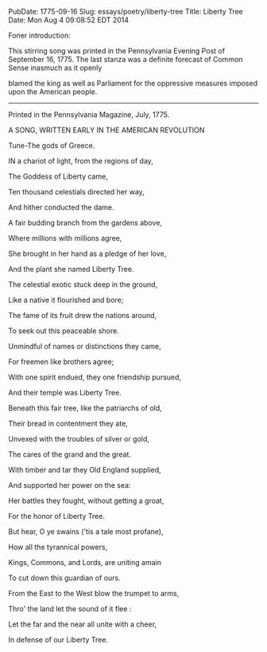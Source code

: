 PubDate: 1775-09-16
Slug: essays/poetry/liberty-tree
Title: Liberty Tree
Date: Mon Aug  4 09:08:52 EDT 2014

   Foner introduction:

   This stirring song was printed in the Pennsylvania Evening Post of
   September 16, 1775. The last stanza was a definite forecast of Common
   Sense inasmuch as it openly

   blamed the king as well as Parliament for the oppressive measures imposed
   upon the American people.



   *****************

   Printed in the Pennsylvania Magazine, July, 1775.





   A SONG, WRITTEN EARLY IN THE AMERICAN REVOLUTION



   Tune-The gods of Greece.



   IN a chariot of light, from the regions of day,

   The Goddess of Liberty came,

   Ten thousand celestials directed her way,

   And hither conducted the dame.



   A fair budding branch from the gardens above,

   Where millions with millions agree,

   She brought in her hand as a pledge of her love,

   And the plant she named Liberty Tree.



   The celestial exotic stuck deep in the ground,

   Like a native it flourished and bore;

   The fame of its fruit drew the nations around,

   To seek out this peaceable shore.

   Unmindful of names or distinctions they came,

   For freemen like brothers agree;

   With one spirit endued, they one friendship pursued,

   And their temple was Liberty Tree.



   Beneath this fair tree, like the patriarchs of old,

   Their bread in contentment they ate,

   Unvexed with the troubles of silver or gold,

   The cares of the grand and the great.

   With timber and tar they Old England supplied,

   And supported her power on the sea:

   Her battles they fought, without getting a groat,

   For the honor of Liberty Tree.



   But hear, O ye swains ('tis a tale most profane),

   How all the tyrannical powers,

   Kings, Commons, and Lords, are uniting amain

   To cut down this guardian of ours.

   From the East to the West blow the trumpet to arms,

   Thro' the land let the sound of it flee :

   Let the far and the near all unite with a cheer,

   In defense of our Liberty Tree.


